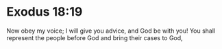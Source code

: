 # Exodus 18:19

Now obey my voice; I will give you advice, and God be with you! You shall represent the people before God and bring their cases to God,

